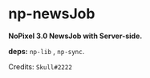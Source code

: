 # np-newsJob

**NoPixel 3.0 NewsJob with Server-side.**

**deps:** `np-lib` , `np-sync`.

Credits: `Skull#2222`
<!-- <p align="center">
  <img alig src=""/>
</p> -->

